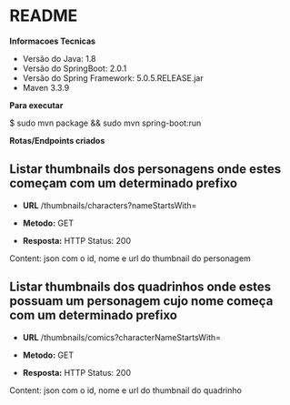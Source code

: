 # README

**Informacoes Tecnicas**
* Versão do Java: 1.8
* Versão do SpringBoot: 2.0.1
* Versão do Spring Framework: 5.0.5.RELEASE.jar
* Maven 3.3.9


**Para executar**

$ sudo mvn package && sudo mvn spring-boot:run





**Rotas/Endpoints criados**


**Listar thumbnails dos personagens onde estes começam com um determinado prefixo**
----
* **URL**
  /thumbnails/characters?nameStartsWith=<str>

* **Metodo:**
GET

* **Resposta:**
HTTP Status: 200

Content: json com o id, nome e url do thumbnail do personagem


**Listar thumbnails dos quadrinhos onde estes possuam um personagem cujo nome começa com um determinado prefixo**
----
* **URL**
  /thumbnails/comics?characterNameStartsWith=<str>

* **Metodo:**
GET

* **Resposta:**
HTTP Status: 200

Content: json com o id, nome e url do thumbnail do quadrinho
